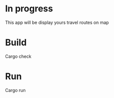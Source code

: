 In progress
================
This app will be display yours travel routes on map

Build
======
Cargo check

Run
====
Cargo run



